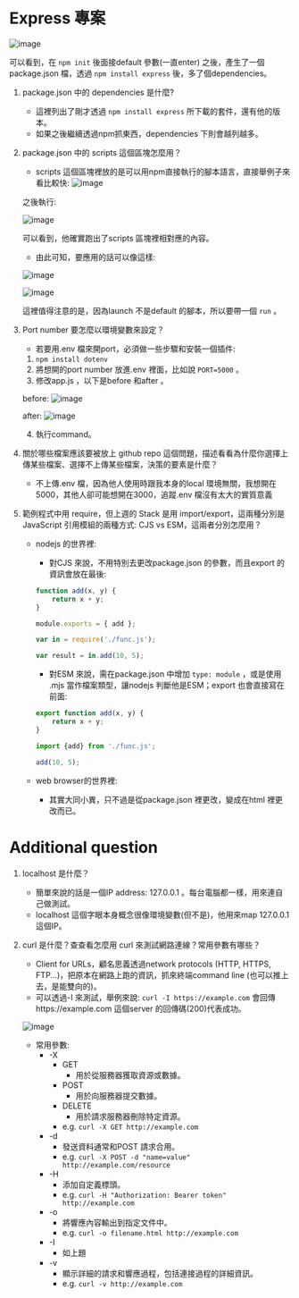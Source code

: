 # Express 專案

![image](https://github.com/bscny/git-practice/blob/main/assets/images/week_03/HW3-1.png)

可以看到，在 `npm init` 後面接default 參數(一直enter) 之後，產生了一個package.json 檔，透過 `npm install express` 後，多了個dependencies。

1. package.json 中的 dependencies 是什麼?
    - 這裡列出了剛才透過 `npm install express` 所下載的套件，還有他的版本。
    - 如果之後繼續透過npm抓東西，dependencies 下則會越列越多。

2. package.json 中的 scripts 這個區塊怎麼用？
    - scripts 這個區塊裡放的是可以用npm直接執行的腳本語言，直接舉例子來看比較快:
    ![image](https://github.com/bscny/git-practice/blob/main/assets/images/week_03/HW3-2.png)
    
    之後執行:

    ![image](https://github.com/bscny/git-practice/blob/main/assets/images/week_03/HW3-3.png)
    
    可以看到，他確實跑出了scripts 區塊裡相對應的內容。
    - 由此可知，要應用的話可以像這樣:


    ![image](https://github.com/bscny/git-practice/blob/main/assets/images/week_03/HW3-4.png)

    ![image](https://github.com/bscny/git-practice/blob/main/assets/images/week_03/HW3-5.png)

    這裡值得注意的是，因為launch 不是default 的腳本，所以要帶一個 `run` 。

3. Port number 要怎麼以環境變數來設定？
    - 若要用.env 檔來開port，必須做一些步驟和安裝一個插件:

    1. `npm install dotenv` 
    2. 將想開的port number 放進.env 裡面，比如說 `PORT=5000` 。
    3. 修改app.js ，以下是before 和after 。

    before:
    ![image](https://github.com/bscny/git-practice/blob/main/assets/images/week_03/HW3-6.png)

    after:
    ![image](https://github.com/bscny/git-practice/blob/main/assets/images/week_03/HW3-7.png)

    4. 執行command。

4. 關於哪些檔案應該要被放上 github repo 這個問題，描述看看為什麼你選擇上傳某些檔案、選擇不上傳某些檔案，決策的要素是什麼？
    - 不上傳.env 檔，因為他人使用時跟我本身的local 環境無關，我想開在5000，其他人卻可能想開在3000，追蹤.env 檔沒有太大的實質意義

5. 範例程式中用 require，但上週的 Stack 是用 import/export，這兩種分別是 JavaScript 引用模組的兩種方式: CJS vs ESM，這兩者分別怎麼用？
    - nodejs 的世界裡:
        - 對CJS 來說，不用特別去更改package.json 的參數，而且export 的資訊會放在最後:
        ```js
        function add(x, y) {
            return x + y;
        }

        module.exports = { add };
        ```
        
        ```js
        var in = require('./func.js');

        var result = in.add(10, 5);
        ```

        - 對ESM 來說，需在package.json 中增加 `type: module` ，或是使用 .mjs 當作檔案類型，讓nodejs 判斷他是ESM；export 也會直接寫在前面:
        ```js
        export function add(x, y) {
            return x + y;
        }
        ```

        ```js
        import {add} from './func.js';

        add(10, 5);
        ```

    - web browser的世界裡:
        - 其實大同小異，只不過是從package.json 裡更改，變成在html 裡更改而已。


# Additional question


1. localhost 是什麼？
    - 簡單來說的話是一個IP address: 127.0.0.1 。每台電腦都一樣，用來連自己做測試。
    - localhost 這個字眼本身概念很像環境變數(但不是)，他用來map 127.0.0.1 這個IP。

2. curl 是什麼？查查看怎麼用 curl 來測試網路連線？常用參數有哪些？
    - Client for URLs，顧名思義透過network protocols (HTTP, HTTPS, FTP...)，把原本在網路上跑的資訊，抓來終端command line (也可以推上去，是能雙向的)。
    - 可以透過-I 來測試，舉例來說: `curl -I https://example.com` 會回傳https://example.com 這個server 的回傳碼(200)代表成功。

    ![image](https://github.com/bscny/git-practice/blob/main/assets/images/week_03/HW3-8.png)

    - 常用參數:
        - -X
            - GET
                - 用於從服務器獲取資源或數據。
            - POST
                - 用於向服務器提交數據。
            - DELETE
                - 用於請求服務器刪除特定資源。
            - e.g.  `curl -X GET http://example.com`
        - -d
            - 發送資料通常和POST 請求合用。
            - e.g.  `curl -X POST -d "name=value" http://example.com/resource`
        - -H
            - 添加自定義標頭。
            - e.g.  `curl -H "Authorization: Bearer token" http://example.com`
        - -o
            - 將響應內容輸出到指定文件中。
            - e.g.  `curl -o filename.html http://example.com`
        - -I
            - 如上題
        - -v
            - 顯示詳細的請求和響應過程，包括連接過程的詳細資訊。
            - e.g.  `curl -v http://example.com`
